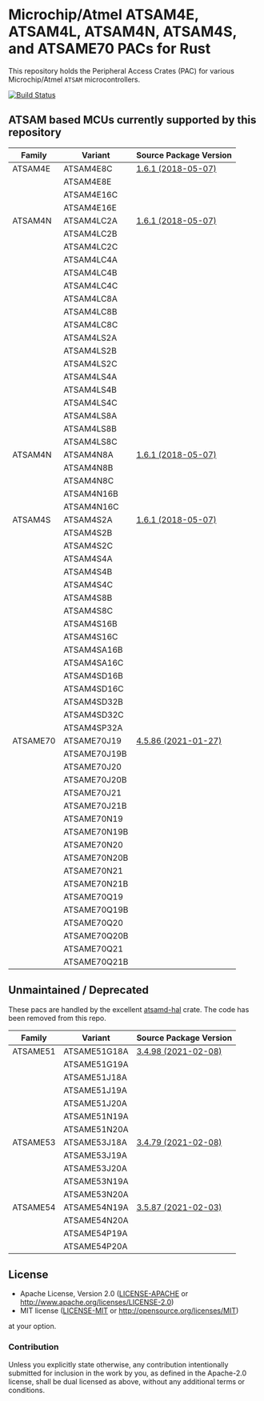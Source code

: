 # Microchip/Atmel ATSAM4E, ATSAM4L, ATSAM4N, ATSAM4S, and ATSAME70 PACs for Rust

This repository holds the Peripheral Access Crates (PAC) for various Microchip/Atmel `ATSAM` microcontrollers.

[![Build Status](https://github.com/atsam-rs/atsam-pac/workflows/Rust/badge.svg)](https://github.com/atsam-rs/atsam-pac/actions)

## ATSAM based MCUs currently supported by this repository

| Family   | Variant      | Source Package Version                                                             |
|----------|--------------|------------------------------------------------------------------------------------|
| ATSAM4E  | ATSAM4E8C    | [1.6.1 (2018-05-07)](https://keilpack.azureedge.net/pack/Keil.SAM4_DFP.1.6.1.pack) |
|          | ATSAM4E8E    |                                                                                    |
|          | ATSAM4E16C   |                                                                                    |
|          | ATSAM4E16E   |                                                                                    |
| ATSAM4N  | ATSAM4LC2A   | [1.6.1 (2018-05-07)](https://keilpack.azureedge.net/pack/Keil.SAM4_DFP.1.6.1.pack) |
|          | ATSAM4LC2B   |                                                                                    |
|          | ATSAM4LC2C   |                                                                                    |
|          | ATSAM4LC4A   |                                                                                    |
|          | ATSAM4LC4B   |                                                                                    |
|          | ATSAM4LC4C   |                                                                                    |
|          | ATSAM4LC8A   |                                                                                    |
|          | ATSAM4LC8B   |                                                                                    |
|          | ATSAM4LC8C   |                                                                                    |
|          | ATSAM4LS2A   |                                                                                    |
|          | ATSAM4LS2B   |                                                                                    |
|          | ATSAM4LS2C   |                                                                                    |
|          | ATSAM4LS4A   |                                                                                    |
|          | ATSAM4LS4B   |                                                                                    |
|          | ATSAM4LS4C   |                                                                                    |
|          | ATSAM4LS8A   |                                                                                    |
|          | ATSAM4LS8B   |                                                                                    |
|          | ATSAM4LS8C   |                                                                                    |
| ATSAM4N  | ATSAM4N8A    | [1.6.1 (2018-05-07)](https://keilpack.azureedge.net/pack/Keil.SAM4_DFP.1.6.1.pack) |
|          | ATSAM4N8B    |                                                                                    |
|          | ATSAM4N8C    |                                                                                    |
|          | ATSAM4N16B   |                                                                                    |
|          | ATSAM4N16C   |                                                                                    |
| ATSAM4S  | ATSAM4S2A    | [1.6.1 (2018-05-07)](https://keilpack.azureedge.net/pack/Keil.SAM4_DFP.1.6.1.pack) |
|          | ATSAM4S2B    |                                                                                    |
|          | ATSAM4S2C    |                                                                                    |
|          | ATSAM4S4A    |                                                                                    |
|          | ATSAM4S4B    |                                                                                    |
|          | ATSAM4S4C    |                                                                                    |
|          | ATSAM4S8B    |                                                                                    |
|          | ATSAM4S8C    |                                                                                    |
|          | ATSAM4S16B   |                                                                                    |
|          | ATSAM4S16C   |                                                                                    |
|          | ATSAM4SA16B  |                                                                                    |
|          | ATSAM4SA16C  |                                                                                    |
|          | ATSAM4SD16B  |                                                                                    |
|          | ATSAM4SD16C  |                                                                                    |
|          | ATSAM4SD32B  |                                                                                    |
|          | ATSAM4SD32C  |                                                                                    |
|          | ATSAM4SP32A  |                                                                                    |
| ATSAME70 | ATSAME70J19  | [4.5.86 (2021-01-27)](https://packs.download.microchip.com)                        |
|          | ATSAME70J19B |                                                                                    |
|          | ATSAME70J20  |                                                                                    |
|          | ATSAME70J20B |                                                                                    |
|          | ATSAME70J21  |                                                                                    |
|          | ATSAME70J21B |                                                                                    |
|          | ATSAME70N19  |                                                                                    |
|          | ATSAME70N19B |                                                                                    |
|          | ATSAME70N20  |                                                                                    |
|          | ATSAME70N20B |                                                                                    |
|          | ATSAME70N21  |                                                                                    |
|          | ATSAME70N21B |                                                                                    |
|          | ATSAME70Q19  |                                                                                    |
|          | ATSAME70Q19B |                                                                                    |
|          | ATSAME70Q20  |                                                                                    |
|          | ATSAME70Q20B |                                                                                    |
|          | ATSAME70Q21  |                                                                                    |
|          | ATSAME70Q21B |                                                                                    |

## Unmaintained / Deprecated

These pacs are handled by the excellent [atsamd-hal](https://crates.io/crates/atsamd-hal) crate.
The code has been removed from this repo.

| Family   | Variant      | Source Package Version                                                             |
|----------|--------------|------------------------------------------------------------------------------------|
| ATSAME51 | ATSAME51G18A | [3.4.98 (2021-02-08)](https://packs.download.microchip.com)                        |
|          | ATSAME51G19A |                                                                                    |
|          | ATSAME51J18A |                                                                                    |
|          | ATSAME51J19A |                                                                                    |
|          | ATSAME51J20A |                                                                                    |
|          | ATSAME51N19A |                                                                                    |
|          | ATSAME51N20A |                                                                                    |
| ATSAME53 | ATSAME53J18A | [3.4.79 (2021-02-08)](https://packs.download.microchip.com)                        |
|          | ATSAME53J19A |                                                                                    |
|          | ATSAME53J20A |                                                                                    |
|          | ATSAME53N19A |                                                                                    |
|          | ATSAME53N20A |                                                                                    |
| ATSAME54 | ATSAME54N19A | [3.5.87 (2021-02-03)](https://packs.download.microchip.com)                        |
|          | ATSAME54N20A |                                                                                    |
|          | ATSAME54P19A |                                                                                    |
|          | ATSAME54P20A |                                                                                    |

## License

- Apache License, Version 2.0 ([LICENSE-APACHE](LICENSE-APACHE) or
  http://www.apache.org/licenses/LICENSE-2.0)
- MIT license ([LICENSE-MIT](LICENSE-MIT) or http://opensource.org/licenses/MIT)

at your option.

### Contribution

Unless you explicitly state otherwise, any contribution intentionally submitted for inclusion in the
work by you, as defined in the Apache-2.0 license, shall be dual licensed as above, without any
additional terms or conditions.
